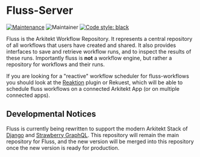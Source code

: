 # Fluss-Server 


[![Maintenance](https://img.shields.io/badge/Maintained%3F-yes-green.svg)](https://github.com/arkitektio/fluss-server/)
![Maintainer](https://img.shields.io/badge/maintainer-jhnnsrs-blue)
[![Code style: black](https://img.shields.io/badge/code%20style-black-000000.svg)](https://github.com/psf/black)

Fluss is the Arkitekt Workflow Repository. It represents a central repository of all workflows
that users have created and shared. It also provides interfaces to save and retrieve workflow
runs, and to inspect the results of these runs. Importantly fluss is **not** a workflow engine,
but rather a repository for workflows and their runs.

If you are looking for a "reactive" workflow scheduler for fluss-workflows you should look at the [Reaktion](
    https://github.com/jhnnsrs/reaktion) plugin or Rekuest, which will be able to schedule fluss workflows
    on a connected Arkitekt App (or on multiple connected apps).



## Developmental Notices

Fluss is currently being rewritten to support the modern Arkitekt Stack of [Django](https://djangoproject.com)  and [Strawberry GraphQL](https://strawberry.rocks/).
This repository will remain the main repository for Fluss, and the new version will be merged into this repository once the new version is ready for production.


